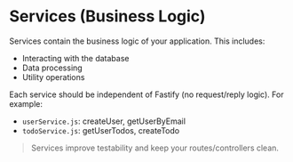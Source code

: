 # Services (Business Logic)

Services contain the business logic of your application. This includes:

- Interacting with the database
- Data processing
- Utility operations

Each service should be independent of Fastify (no request/reply logic).
For example:

- `userService.js`: createUser, getUserByEmail
- `todoService.js`: getUserTodos, createTodo

> Services improve testability and keep your routes/controllers clean.
